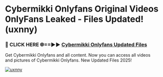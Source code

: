 # Cybermikki Onlyfans Original Videos 0nlyFans Leaked - Files Updated! (uxnny)

<h3>🔴 CLICK HERE 🌐==►► <a href="https://tinyurl.com/2m67pmp6" rel="nofollow">Cybermikki Onlyfans Updated Files</a></h3>

Get Cybermikki Onlyfans and all content. Now you can access all videos and pictures of Cybermikki Onlyfans. New Updated Files 2025!

[![uxnny](https://i.imgur.com/H4QAA4z.gif)](https://tinyurl.com/2m67pmp6)